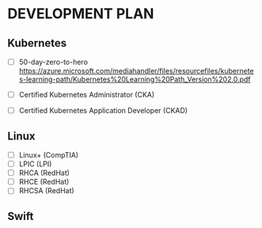 # DEVELOPMENT PLAN

## Kubernetes
- [ ] 50-day-zero-to-hero https://azure.microsoft.com/mediahandler/files/resourcefiles/kubernetes-learning-path/Kubernetes%20Learning%20Path_Version%202.0.pdf

- [ ] Certified Kubernetes Administrator (CKA)
- [ ] Certified Kubernetes Application Developer (CKAD)

## Linux

- [ ] Linux+ (CompTIA)
- [ ] LPIC (LPI)
- [ ] RHCA (RedHat)
- [ ] RHCE (RedHat)
- [ ] RHCSA (RedHat)

## Swift